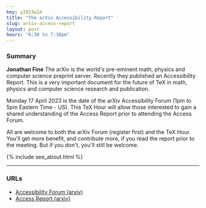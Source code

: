 ```yaml
---
key: y2023w14
title: "The arXiv Accessibility Report"
slug: arxiv-access-report
layout: post
hours: "6:30 to 7:30pm"
---
```


### Summary

**Jonathan Fine** The arXiv is the world's pre-eminent math, physics
and computer science preprint server. Recently they published an
Accessibility Report. This is a very important document for the future
of TeX in math, physics and computer science research and publication.

Monday 17 April 2023 is the date of the arXiv Accessibility Forum (1pm
to 5pm Eastern Time - US). This TeX Hour will allow those interested
to gain a shared understanding of the Access Report prior to attending
the Access Forum.

All are welcome to both the arXiv Forum (register first) and the TeX
Hour. You'll get more benefit, and contribute more, if you read the
report prior to the meeting. But if you don't, you'll still be
welcome.

{% include see_about.html %}

---

### URLs

* [Accessibility
Forum (arxiv)](https://info.arxiv.org/about/accessibility_forum.html)
* [Access
Report (arxiv)](https://info.arxiv.org/about/accessibility_research_report.html)
